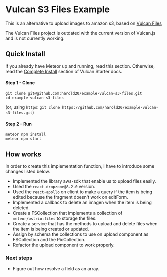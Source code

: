 # Vulcan S3 Files Example

This is an alternative to upload images to amazon s3, based on [Vulcan Files](https://github.com/OrigenStudio/vulcan-files)

The Vulcan Files project is outdated with the current version of Vulcan.js and is not currently working.

## Quick Install

If you already have Meteor up and running, read this section. Otherwise, read the [Complete Install](https://github.com/VulcanJS/Vulcan-Starter#complete-install) section of Vulcan Starter docs.

#### Step 1 - Clone

```
git clone git@github.com:harold20/example-vulcan-s3-files.git
cd example-vulcan-s3-files
```

(or, using `https`: `git clone https://github.com/harold20/example-vulcan-s3-files.git`)

#### Step 2 – Run
```
meteor npm install
meteor npm start
```

## How works

In order to create this implementation function, I have to introduce some changes listed below.

* Implemented the library aws-sdk that enable us to upload files easily.
* Used the `react-dropzone@8.2.0` version.
* Used the `react-apollo` on client to make a query if the item is being edited because the fragment doesn't work on editForm. 
* Implemented a callback to delete an imagen when the item is being deleted.
* Create a FSCollection that implements a collection of `meteor/ostrio:files` to storage the files.
* Create a service that has the methods to upload and delete files when the item is being created or updated.
* Assign by schema the collections to use on upload component as FSCollection and the PicCollection.
* Refactor the upload component to work properly.

### Next steps
* Figure out how resolve a field as an array.

